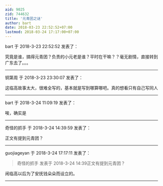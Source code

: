 ```yaml
---
aid: 9025
zid: 744632
title: '元青团之谜'
author: bart
date: 2018-03-23 22:52:52+07:00
lastmod: 2018-03-24 17:17:00+07:00
---
```


bart 于 2018-3-23 22:52:52 发表了：

究竟是谁，搞得元青团？负责的小元老是谁？平时在干嘛？？毫无剧情，直接转到广东去了。。。

---------

铜第周 于 2018-3-23 23:30:07 发表了：

这临高故事太大，很难全写的，基本就是写到哪算哪吧。真的想看只有自己写同人

---------

bart 于 2018-3-24 11:09:19 发表了：

唉，确实是

---------

奇怪的抓手 于 2018-3-24 14:39:59 发表了：

正文有提到元青团？

---------

guojiageyan 于 2018-3-24 17:17:11 发表了：

> 奇怪的抓手 发表于 2018-3-24 14:39正文有提到元青团？



闹临高以后为了安抚钱朵朵而设立的。

---------


